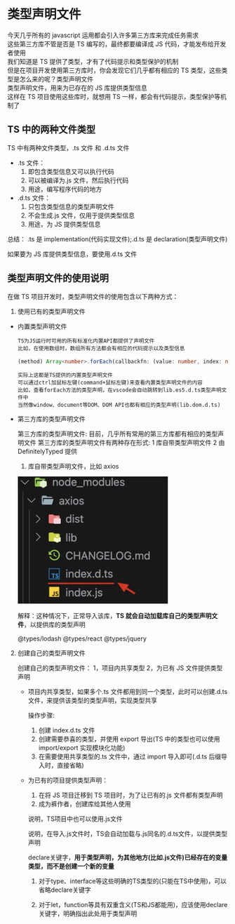 # 类型声明文件

今天几乎所有的 javascript 运用都会引入许多第三方库来完成任务需求<br/>
这些第三方库不管是否是 TS 编写的，最终都要编译成 JS 代码，才能发布给开发者使用<br/>
我们知道是 TS 提供了类型，才有了代码提示和类型保护的机制<br/>
但是在项目开发使用第三方库时，你会发现它们几乎都有相应的 TS 类型，这些类型是怎么来的呢？类型声明文件<br/>
类型声明文件，用来为已存在的 JS 库提供类型信息<br/>
这样在 TS 项目使用这些库时，就想用 TS 一样，都会有代码提示，类型保护等机制了

## TS 中的两种文件类型

TS 中有两种文件类型，.ts 文件 和 .d.ts 文件

- .ts 文件：
  1. 即包含类型信息又可以执行代码
  2. 可以被编译为.js 文件，然后执行代码
  3. 用途，编写程序代码的地方
- .d.ts 文件：
  1. 只包含类型信息的类型声明文件
  2. 不会生成.js 文件，仅用于提供类型信息
  3. 用途，为 JS 提供类型信息

总结： .ts 是 implementation(代码实现文件);.d.ts 是 declaration(类型声明文件)

如果要为 JS 库提供类型信息，要使用.d.ts 文件

## 类型声明文件的使用说明

在做 TS 项目开发时，类型声明文件的使用包含以下两种方式：

1. 使用已有的类型声明文件

- 内置类型声明文件

      TS为JS运行时可用的所有标准化内置API都提供了声明文件
      比如，在使用数组时，数组所有方法都会有相应的代码提示以及类型信息

  ```typescript
  (method) Array<number>.forEach(callbackfn: (value: number, index: number, array: number[]) => void, thisArg?: any):void
  ```

      实际上这都是TS提供的内置类型声明文件
      可以通过ctrl加鼠标左键(command+鼠标左键)来查看内置类型声明文件的内容
      比如，查看forEach方法的类型声明，在vscode会自动跳转到lib.es5.d.ts类型声明文件中
      当然像window、document等DOM、DOM API也都有相应的类型声明(lib.dom.d.ts)

- 第三方库的类型声明文件

  第三方库的类型声明文件: 目前，几乎所有常用的第三方库都有相应的类型声明文件
  第三方库的类型声明文件有两种存在形式: 1 库自带类型声明文件 2 由 DefinitelyTyped 提供

  1. 库自带类型声明文件，比如 axios

  ![](/ts_typing.png)

  解释：这种情况下，正常导入该库，**TS 就会自动加载库自己的类型声明文件**，以提供库的类型声明

  @types/lodash @types/react @types/jquery

2. 创建自己的类型声明文件

   创建自己的类型声明文件： 1，项目内共享类型 2，为已有 JS 文件提供类型声明

   - 项目内共享类型，如果多个.ts 文件都用到同一个类型，此时可以创建.d.ts 文件，来提供该类型的类型声明，实现类型共享

     操作步骤:

     1. 创建 index.d.ts 文件
     2. 创建需要恭喜的类型，并使用 export 导出(TS 中的类型也可以使用 import/export 实现模块化功能)
     3. 在需要使用共享类型的.ts 文件中，通过 import 导入即可(.d.ts 后缀导入时，直接省略)

   - 为已有的项目提供类型声明：
     1. 在将 JS 项目迁移到 TS 项目时，为了让已有的.js 文件都有类型声明
     2. 成为裤作者，创建库给其他人使用

     说明，TS项目中也可以使用.js文件

     说明，在导入.js文件时，TS会自动加载与.js同名的.d.ts文件，以提供类型声明

     declare关键字，**用于类型声明，为其他地方(比如.js文件)已经存在的变量类型，而不是创建一个新的变量**
       
       1. 对于type、interface等这些明确的TS类型的(只能在TS中使用)，可以省略declare关键字

       2. 对于let，function等具有双重含义(TS和JS都能用)，应该使用declare关键字，明确指出此处用于类型声明